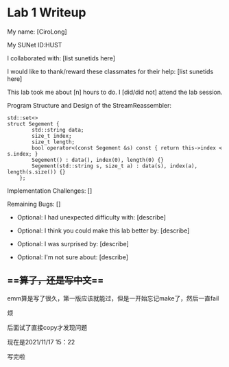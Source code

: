 Lab 1 Writeup
=============

My name: [CiroLong]

My SUNet ID:HUST

I collaborated with: [list sunetids here]

I would like to thank/reward these classmates for their help: [list sunetids here]

This lab took me about [n] hours to do. I [did/did not] attend the lab session.

Program Structure and Design of the StreamReassembler:

```
std::set<>
struct Segement {
        std::string data;
        size_t index;
        size_t length;
        bool operator<(const Segement &s) const { return this->index < s.index; }
        Segement() : data(), index(0), length(0) {}
        Segement(std::string s, size_t a) : data(s), index(a), length(s.size()) {}
    };
```



Implementation Challenges:
[]

Remaining Bugs:
[]

- Optional: I had unexpected difficulty with: [describe]

- Optional: I think you could make this lab better by: [describe]

- Optional: I was surprised by: [describe]

- Optional: I'm not sure about: [describe]

## ==~~算了，还是写中文~~==

emm算是写了很久，第一版应该就能过，但是一开始忘记make了，然后一直fail

烦

后面试了直接copy才发现问题

现在是2021/11/17 15：22

写完啦
